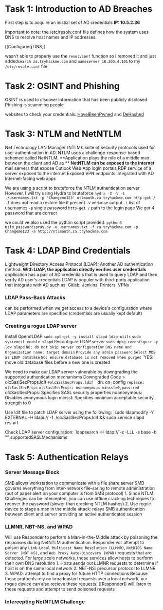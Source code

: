 # Task 1: Introduction to AD Breaches
First step is to acquire an inistial set of AD credentials
**IP: 10.5.2.36**

Important to note: the /etc/resolv.conf file defines how the system uses DNS to resolve host names and IP addresses.

[[Configuring DNS]]

wasn't able to properly use the `resolvconf` function so I removed it and just added`search za.tryhackme.com` and `nameserver 10.200.4.101` to my `/etc/resolv.conf` file

# Task 2: OSINT and Phishing
OSINT is used to discover information that has been publicly disclosed
Phishing is scamming people 

websites to check your credentials: [HaveIBeenPwned](https://haveibeenpwned.com) and [DeHashed](https://www.dehashed.com/)

# Task 3: NTLM and NetNTLM
Net Technology LAN Manager (NTLM): suite of security protocols used for user authentication in AD.
NTLM uses a challenge-response-based schemed called NetNTLM.
**Application plays the role of a middle man between the client and AD as **
**NetNTLM can be exposed to the internet**
	mail servers that expose Outlook Web App login portals
	RDP service of a server exposed to the internet
	Exposed VPN endpoints integrated with AD
	Internet-facing web apps

We are using a script to bruteforce the NTLM authentication server
However, I will try using Hydra to bruteforce
`hydra -I -V -L ./usernames.txt -p 'Changeme123' ntlmauth.za.tryhackme.com http-get /`
	`-I` does not read a restore file if present
	`-V` verbose output
	`-L` list of usernames
	`-p` single password
	`http-get /` path to the login page
We get 4 password that are correct

we could've also used the python script provided:
`python3 ntlm_passwordspray.py -u usernames.txt -f za.tryhackme.com -p Changeme123 -a http://ntlmauth.za.tryhackme.com`

# Task 4: LDAP Bind Credentials
Lightweight Directory Access Protocol (LDAP): Another AD authentication method.
**With LDAP, the application directly verifies user credentials**
	application has a pair of AD credentials that is used to query LDAP and then verify AD user's credentials
LDAP is populer with third-party application that integrate with AD such as: Gitlab, Jenkins, Printers, VPNs

### LDAP Pass-Back Attacks
can be performed when we get access to a device's configuration where LDAP parameters are specified (credentials are usually kept default)

### Creating a rogue LDAP server
Install OpendLDAP
`sudo apt-get -y install slapd ldap-utils`
`sudo systemctl enable slapd`
Reconfigure LDAP server
`sudo dpkg-reconfigure -p low slapd`
`NO: do not skip server configuration`
`DNS name and Organization name: target domain`
`Provide any admin password`
`Select MDB as LDAP database`
`NO: ensure database is not removed when purged`
`YES: move old database files before a new one is created

We need to make our LDAP server vulnerable by downgrading the supported authentication mechanisms
Downgraded Code > olcSaslSecProps.ldif
`#olcSaslSecProps.ldif 
`dn: cn=config 
`replace: olcSaslSecProps`
`olcSaslSecProps: noanonymous,minssf=0,passcred`
	olcSaslSecProps: Specifies SASL security properties
	noanonymous: Disables anonymous login
	minssf: Specifies minimum acceptable security strength to 0

Use ldif file to patch LDAP server using the following:
`sudo ldapmodify -Y EXTERNAL -H ldapi:// -f ./olcSaslSecProps.ldif && sudo service slapd restart

Check LDAP server configuration:
`ldapsearch -H ldap:// -x -LLL -s base -b "" supportedSASLMechanisms


# Task 5: Authentication Relays
### Server Message Block
SMB allows workstation to communicate with a file share server
SMB governs everything from inter-network file-saring to remote administration (out of paper alert on your computer is from SMB protocol)
	1. Since NTLM Challenges can be intercepted, you can use offline cracking techniques to recover the password (slower than cracking NTLM hashes)
	2. Use rogue device to stage a man in the middle attack: relays SMB authentication between client and server providing an active authenticated session
### LLMNR, NBT-NS, and WPAD
Will use Responder to perform a Man-in-the-Middle attack by poisoning the responses during NetNTLM authentication.
Responder will attempt to poison any `Link-Local Multicast Name Resolution (LLMNR)`, `NetBIOS Name Server (NBT-NS)`, and `Web Proxy Auto-Discovery (WPAD)` requests that are detected.
	For large scale networks, these services allow hosts to perform their own DNS resolution
	1. Hosts sends out LLMNR requests to determine if host is on the same local network
	2. NBT-NS: precursor protocol to LLMNR
	3. WPAD: attempt to find a proxy for future HTTP connections
Because these protocols rely on broadcasted requests over a local network, our rogue device can also recieve these requests.
[[Responder]] will listen to these requests and attempt to send poisoned requests 
### Intercepting NetNTLM Challenge

